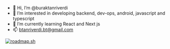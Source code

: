 - 👋 Hi, I’m @buraktanriverdi
- 👀 I’m interested in developing backend, dev-ops, android, javascript and typescript
- 🌱 I’m currently learning React and Next js
- 📫 btanriverdi.bt@gmail.com 

[![roadmap.sh](https://api.roadmap.sh/v1-badge/tall/64c0d448fcdcf9c5d50d6239?variant=dark&roadmaps=nodejs%2Cjavascript%2Cdocker%2Cdevops)](https://roadmap.sh)

